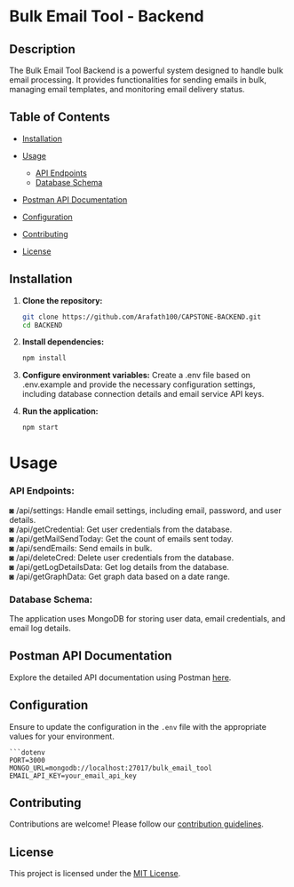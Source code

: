# Bulk Email Tool - Backend

## Description

The Bulk Email Tool Backend is a powerful system designed to handle bulk email processing. It provides functionalities for sending emails in bulk, managing email templates, and monitoring email delivery status.

## Table of Contents
  - [Installation](#installation)
  
  - [Usage](#usage) 
    - [API Endpoints](#api-endpoints)
    - [Database Schema](#database-schema)

  - [Postman API Documentation](postman-api-documentation)

  - [Configuration](configuration)

  - [Contributing](#contributing)
  
  - [License](#license)

## Installation

1. **Clone the repository:**
   ```bash
   git clone https://github.com/Arafath100/CAPSTONE-BACKEND.git
   cd BACKEND

2. **Install dependencies:**
   ```bash
   npm install

3. **Configure environment variables:**
   Create a .env file based on .env.example and provide the necessary configuration settings,
   including database connection details and email service API keys.

4. **Run the application:**
   ```bash
   npm start

#  Usage
### API Endpoints:

  ◙ /api/settings: Handle email settings, including email, password, and user details. <br/>
  ◙ /api/getCredential: Get user credentials from the database. <br/>
  ◙ /api/getMailSendToday: Get the count of emails sent today. <br/>
  ◙ /api/sendEmails: Send emails in bulk. <br/>
  ◙ /api/deleteCred: Delete user credentials from the database. <br/>
  ◙ /api/getLogDetailsData: Get log details from the database. <br/>
  ◙ /api/getGraphData: Get graph data based on a date range. <br/>
   
### Database Schema:

   The application uses MongoDB for storing user data, email credentials, and email log details.

## Postman API Documentation

   Explore the detailed API documentation using Postman [here](https://documenter.getpostman.com/view/28864237/2s9YXiZgp4).

## Configuration

   Ensure to update the configuration in the `.env` file with the appropriate values for your environment.

    ```dotenv
    PORT=3000
    MONGO_URL=mongodb://localhost:27017/bulk_email_tool
    EMAIL_API_KEY=your_email_api_key

## Contributing

   Contributions are welcome! Please follow our [contribution guidelines](CONTRIBUTING.md).

## License

   This project is licensed under the [MIT License](LICENSE).
